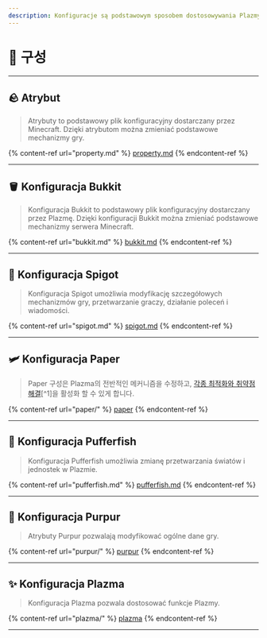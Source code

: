 ```yaml
---
description: Konfiguracje są podstawowym sposobem dostosowywania Plazmy.
---
```


# 🧾 구성

***

## 🪨 Atrybut <a href="#id-1" id="id-1"></a>

> Atrybuty to podstawowy plik konfiguracyjny dostarczany przez Minecraft. Dzięki atrybutom można zmieniać podstawowe mechanizmy gry.

{% content-ref url="property.md" %}
[property.md](property.md)
{% endcontent-ref %}

***

## 🪣 Konfiguracja Bukkit <a href="#id-2" id="id-2"></a>

> Konfiguracja Bukkit to podstawowy plik konfiguracyjny dostarczany przez Plazmę. Dzięki konfiguracji Bukkit można zmieniać podstawowe mechanizmy serwera Minecraft.

{% content-ref url="bukkit.md" %}
[bukkit.md](bukkit.md)
{% endcontent-ref %}

***

## 🚰 Konfiguracja Spigot <a href="#id-3" id="id-3"></a>

> Konfiguracja Spigot umożliwia modyfikację szczegółowych mechanizmów gry, przetwarzanie graczy, działanie poleceń i wiadomości.

{% content-ref url="spigot.md" %}
[spigot.md](spigot.md)
{% endcontent-ref %}

***

## 🛩️ Konfiguracja Paper <a href="#id-4" id="id-4"></a>

> Paper 구성은 Plazma의 전반적인 메커니즘을 수정하고, [각종 최적화와 취약점 해결](./#user-content-fn-1)\[^1]을 활성화 할 수 있게 합니다.

{% content-ref url="paper/" %}
[paper](paper/)
{% endcontent-ref %}

***

## 🐡 Konfiguracja Pufferfish <a href="#id-6" id="id-6"></a>

> Konfiguracja Pufferfish umożliwia zmianę przetwarzania światów i jednostek w Plazmie.

{% content-ref url="pufferfish.md" %}
[pufferfish.md](pufferfish.md)
{% endcontent-ref %}

***

## 🦑 Konfiguracja Purpur <a href="#id-7" id="id-7"></a>

> Atrybuty Purpur pozwalają modyfikować ogólne dane gry.

{% content-ref url="purpur/" %}
[purpur](purpur/)
{% endcontent-ref %}

***

## ✨ Konfiguracja Plazma <a href="#id-8" id="id-8"></a>

> Konfiguracja Plazma pozwala dostosować funkcje Plazmy.

{% content-ref url="plazma/" %}
[plazma](plazma/)
{% endcontent-ref %}

***
